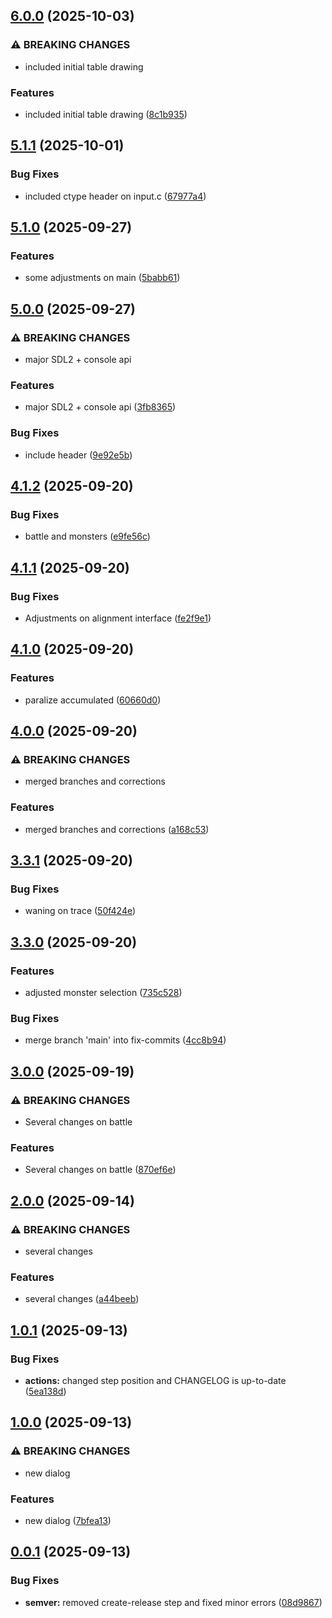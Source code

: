 ## [6.0.0](https://github.com/repiazza/CCG/compare/v5.1.1...v6.0.0) (2025-10-03)

### ⚠ BREAKING CHANGES

* included initial table drawing

### Features

* included initial table drawing ([8c1b935](https://github.com/repiazza/CCG/commit/8c1b9353b6447581469f5445b1d41d0482f9a037))

## [5.1.1](https://github.com/repiazza/CCG/compare/v5.1.0...v5.1.1) (2025-10-01)

### Bug Fixes

* included ctype header on input.c ([67977a4](https://github.com/repiazza/CCG/commit/67977a4bacfdbfcd5a4834aa514f3d097f264b9c))

## [5.1.0](https://github.com/repiazza/CCG/compare/v5.0.0...v5.1.0) (2025-09-27)

### Features

* some adjustments on main ([5babb61](https://github.com/repiazza/CCG/commit/5babb61b6c1f7859811000a7f585723c499809db))

## [5.0.0](https://github.com/repiazza/CCG/compare/v4.1.2...v5.0.0) (2025-09-27)

### ⚠ BREAKING CHANGES

* major SDL2 + console api

### Features

* major SDL2 + console api ([3fb8365](https://github.com/repiazza/CCG/commit/3fb83659bd1a37b7b8f977ebd1217d0189c34b97))

### Bug Fixes

* include header ([9e92e5b](https://github.com/repiazza/CCG/commit/9e92e5bfe4c77bde02b19233fb529ae13ad642ef))

## [4.1.2](https://github.com/repiazza/CCG/compare/v4.1.1...v4.1.2) (2025-09-20)

### Bug Fixes

* battle and monsters ([e9fe56c](https://github.com/repiazza/CCG/commit/e9fe56cd2c4b46b31eb15c2059e440cbc718fb23))

## [4.1.1](https://github.com/repiazza/CCG/compare/v4.1.0...v4.1.1) (2025-09-20)

### Bug Fixes

* Adjustments on alignment interface ([fe2f9e1](https://github.com/repiazza/CCG/commit/fe2f9e1c3ef0ebff152b7444a0173b29e974ac76))

## [4.1.0](https://github.com/repiazza/CCG/compare/v4.0.0...v4.1.0) (2025-09-20)

### Features

* paralize accumulated ([60660d0](https://github.com/repiazza/CCG/commit/60660d0feda079500aeca6a3eda9b5d2ed323330))

## [4.0.0](https://github.com/repiazza/CCG/compare/v3.3.1...v4.0.0) (2025-09-20)

### ⚠ BREAKING CHANGES

* merged branches and corrections

### Features

* merged branches and corrections ([a168c53](https://github.com/repiazza/CCG/commit/a168c53cc8f01656f1be233a944defd2431bcb14))

## [3.3.1](https://github.com/repiazza/CCG/compare/v3.3.0...v3.3.1) (2025-09-20)

### Bug Fixes

* waning on trace ([50f424e](https://github.com/repiazza/CCG/commit/50f424e97cad7bfe529d46ec73eb59467dc8c030))

## [3.3.0](https://github.com/repiazza/CCG/compare/v3.2.0...v3.3.0) (2025-09-20)

### Features

* adjusted monster selection ([735c528](https://github.com/repiazza/CCG/commit/735c528790711d5ef440ad4bfb405621b73c99dc))

### Bug Fixes

* merge branch 'main' into fix-commits ([4cc8b94](https://github.com/repiazza/CCG/commit/4cc8b94c9a524b0a6839de100437bf0d91be7928))

## [3.0.0](https://github.com/repiazza/CCG/compare/v2.0.0...v3.0.0) (2025-09-19)

### ⚠ BREAKING CHANGES

* Several changes on battle

### Features

* Several changes on battle ([870ef6e](https://github.com/repiazza/CCG/commit/870ef6ef58b6924ca58ca5991f94f9c38d128fa6))

## [2.0.0](https://github.com/repiazza/CCG/compare/v1.0.1...v2.0.0) (2025-09-14)

### ⚠ BREAKING CHANGES

* several changes

### Features

* several changes ([a44beeb](https://github.com/repiazza/CCG/commit/a44beeb9ad4c973fea63f554d407939c7d05c240))

## [1.0.1](https://github.com/repiazza/CCG/compare/v1.0.0...v1.0.1) (2025-09-13)

### Bug Fixes

* **actions:** changed step position and CHANGELOG is up-to-date ([5ea138d](https://github.com/repiazza/CCG/commit/5ea138dab57f67fb2c877e1a64821e648f8afdbc))

## [1.0.0](https://github.com/repiazza/CCG/compare/v0.0.1...v1.0.0) (2025-09-13)

### ⚠ BREAKING CHANGES

- new dialog

### Features

- new dialog ([7bfea13](https://github.com/repiazza/CCG/commit/7bfea13b0b1726c12f41df30020ee2fef20b6c9c))

## [0.0.1](https://github.com/repiazza/CCG/compare/v0.0.0...v0.0.1) (2025-09-13)

### Bug Fixes

- **semver:** removed create-release step and fixed minor errors ([08d9867](https://github.com/repiazza/CCG/commit/08d9867a4958b1dc5af303b56276b1438b86c42e))
